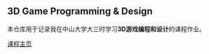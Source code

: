 ## 3D Game Programming & Design

本仓库用于记录我在中山大学大三时学习**3D游戏编程和设计**的课程作业。

[课程主页](https://pmlpml.github.io/unity3d-learning/)
